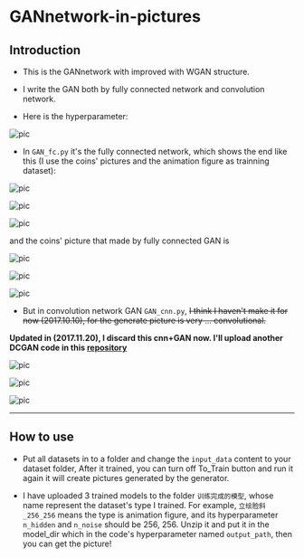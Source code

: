 # GANnetwork-in-pictures
## Introduction

 - This is the GANnetwork with improved with WGAN structure.

 - I write the GAN both by fully connected network and convolution network.

 - Here is the hyperparameter:

 ![pic](https://github.com/AdamAlive/MarkdownRef/blob/master/191.jpg?raw=true )

 - In `` GAN_fc.py `` it's the fully connected network, which shows the end like this (I use the coins' pictures and the animation figure as trainning dataset):

 ![pic](https://github.com/AdamAlive/MarkdownRef/blob/master/203.png?raw=true )
 
 ![pic](https://github.com/AdamAlive/MarkdownRef/blob/master/204.png?raw=true )
 
 ![pic](https://github.com/AdamAlive/MarkdownRef/blob/master/205.png?raw=true )
 
 and the coins' picture that made by fully connected GAN is
 
 ![pic](https://github.com/AdamAlive/MarkdownRef/blob/master/206.png?raw=true )
 
 ![pic](https://github.com/AdamAlive/MarkdownRef/blob/master/207.png?raw=true )
 
 ![pic](https://github.com/AdamAlive/MarkdownRef/blob/master/208.png?raw=true )
 
  - But in convolution network GAN `` GAN_cnn.py ``, ~~I think I haven't make it for now (2017.10.10), for the generate picture is very ... convolutional.~~
  
 __Updated in (2017.11.20), I discard this cnn+GAN now. I'll upload another DCGAN code in this [repository](https://github.com/AdamAlive/DCGANnetwork-in-pictures/ "DCGANnetwork")__
 
 ![pic](https://github.com/AdamAlive/MarkdownRef/blob/master/209.png?raw=true )
 
 ![pic](https://github.com/AdamAlive/MarkdownRef/blob/master/210.png?raw=true )
 
 ![pic](https://github.com/AdamAlive/MarkdownRef/blob/master/211.png?raw=true )

*********************

## How to use

 - Put all datasets in to a folder and change the ``input_data`` content to your dataset folder, After it trained, you can turn off To_Train button and run it again it will create pictures generated by the generator.

 - I have uploaded 3 trained models to the folder `` 训练完成的模型 ``, whose name represent the dataset's type I trained. 
 For example, `` 立绘脸斜_256_256 `` means the type is animation figure, and its hyperparameter `` n_hidden `` and `` n_noise `` should be 256, 256. Unzip it and put it in the model_dir which in the code's hyperparameter named `` output_path ``, then you can get the picture!
